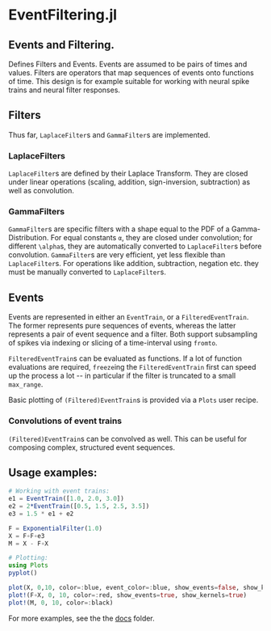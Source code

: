 # EventFiltering.jl
## Events and Filtering.

Defines Filters and Events.
Events are assumed to be pairs of times and values.
Filters are operators that map sequences of events onto functions of time.
This design is for example suitable for working with neural spike trains and neural filter responses.

## Filters
Thus far, `LaplaceFilter`s and `GammaFilter`s are implemented.

### LaplaceFilters
`LaplaceFilter`s are defined by their Laplace Transform.
They are closed under linear operations (scaling, addition, sign-inversion, subtraction) as well as convolution.

### GammaFilters
`GammaFilter`s are specific filters with a shape equal to the PDF of a Gamma-Distribution.
For equal constants `α`, they are closed under convolution; for different `\alpha`s,
they are automatically converted to `LaplaceFilter`s before convolution.
`GammaFilter`s are very efficient, yet less flexible than `LaplaceFilter`s.
For operations like addition, subtraction, negation etc. they must be manually converted to `LaplaceFilter`s.


## Events
Events are represented in either an `EventTrain`, or a `FilteredEventTrain`.
The former represents pure sequences of events, whereas the latter represents a pair of event sequence and a filter.
Both support subsampling of spikes via indexing or slicing of a time-interval using `fromto`.

`FilteredEventTrain`s can be evaluated as functions. If a lot of function evaluations are required,
`freeze`ing the `FilteredEventTrain` first can speed up the process a lot -- in particular if the filter is truncated to a small `max_range`.

Basic plotting of `(Filtered)EventTrain`s is provided via a `Plots` user recipe.

### Convolutions of event trains
`(Filtered)EventTrain`s can be convolved as well.
This can be useful for composing complex, structured event sequences.

## Usage examples:

```julia
# Working with event trains:
e1 = EventTrain([1.0, 2.0, 3.0])
e2 = 2*EventTrain([0.5, 1.5, 2.5, 3.5])
e3 = 1.5 * e1 + e2

F = ExponentialFilter(1.0)
X = F∘F∘e3
M = X - F∘X

# Plotting:
using Plots
pyplot()

plot(X, 0,10, color=:blue, event_color=:blue, show_events=false, show_kernels=true)
plot!(F∘X, 0, 10, color=:red, show_events=true, show_kernels=true)
plot!(M, 0, 10, color=:black)
```

For more examples, see the the [docs](./docs/) folder.
